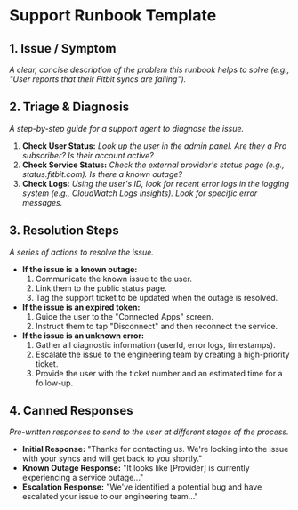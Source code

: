 # Support Runbook Template

## 1. Issue / Symptom

_A clear, concise description of the problem this runbook helps to solve (e.g., "User reports that their Fitbit syncs are failing")._

## 2. Triage & Diagnosis

_A step-by-step guide for a support agent to diagnose the issue._

1.  **Check User Status:** _Look up the user in the admin panel. Are they a Pro subscriber? Is their account active?_
2.  **Check Service Status:** _Check the external provider's status page (e.g., status.fitbit.com). Is there a known outage?_
3.  **Check Logs:** _Using the user's ID, look for recent error logs in the logging system (e.g., CloudWatch Logs Insights). Look for specific error messages._

## 3. Resolution Steps

_A series of actions to resolve the issue._

*   **If the issue is a known outage:**
    1.  Communicate the known issue to the user.
    2.  Link them to the public status page.
    3.  Tag the support ticket to be updated when the outage is resolved.
*   **If the issue is an expired token:**
    1.  Guide the user to the "Connected Apps" screen.
    2.  Instruct them to tap "Disconnect" and then reconnect the service.
*   **If the issue is an unknown error:**
    1.  Gather all diagnostic information (userId, error logs, timestamps).
    2.  Escalate the issue to the engineering team by creating a high-priority ticket.
    3.  Provide the user with the ticket number and an estimated time for a follow-up.

## 4. Canned Responses

_Pre-written responses to send to the user at different stages of the process._

*   **Initial Response:** "Thanks for contacting us. We're looking into the issue with your syncs and will get back to you shortly."
*   **Known Outage Response:** "It looks like [Provider] is currently experiencing a service outage..."
*   **Escalation Response:** "We've identified a potential bug and have escalated your issue to our engineering team..."
